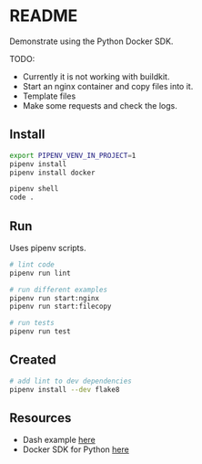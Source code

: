 # README

Demonstrate using the Python Docker SDK.  

TODO:

* Currently it is not working with buildkit.  
* Start an nginx container and copy files into it.  
* Template files  
* Make some requests and check the logs.  

## Install

```sh
export PIPENV_VENV_IN_PROJECT=1
pipenv install
pipenv install docker

pipenv shell
code . 
```

## Run

Uses pipenv scripts.  

```sh
# lint code
pipenv run lint

# run different examples
pipenv run start:nginx
pipenv run start:filecopy

# run tests
pipenv run test
```

## Created

```sh
# add lint to dev dependencies
pipenv install --dev flake8  
```

## Resources

* Dash example [here](https://github.com/chrisguest75/mongo_examples/tree/main/06_dash)  
* Docker SDK for Python [here](https://docker-py.readthedocs.io/en/stable/)  
